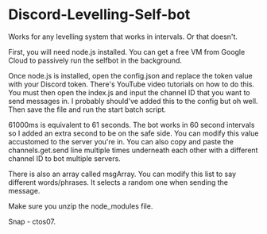 # Discord-Levelling-Self-bot
Works for any levelling system that works in intervals. Or that doesn't.

First, you will need node.js installed. You can get a free VM from Google Cloud to passively run the selfbot in the background.

Once node.js is installed, open the config.json and replace the token value with your Discord token. There's YouTube video tutorials on how to do this. You must then open the index.js and input the channel ID that you want to send messages in. I probably should've added this to the config but oh well. Then save the file and run the start batch script.

61000ms is equivalent to 61 seconds. The bot works in 60 second intervals so I added an extra second to be on the safe side. You can modify this value accustomed to the server you're in. You can also copy and paste the channels.get.send line multiple times underneath each other with a different channel ID to bot multiple servers.

There is also an array called msgArray. You can modify this list to say different words/phrases. It selects a random one when sending the message.

Make sure you unzip the node_modules file.

Snap - ctos07.
